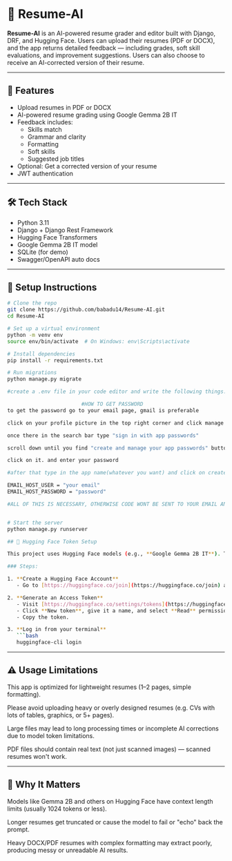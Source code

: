 # 📄 Resume-AI

**Resume-AI** is an AI-powered resume grader and editor built with Django, DRF, and Hugging Face. Users can upload their resumes (PDF or DOCX), and the app returns detailed feedback — including grades, soft skill evaluations, and improvement suggestions. Users can also choose to receive an AI-corrected version of their resume.

---

## 🚀 Features

- Upload resumes in PDF or DOCX
- AI-powered resume grading using Google Gemma 2B IT
- Feedback includes:
  - Skills match
  - Grammar and clarity
  - Formatting
  - Soft skills
  - Suggested job titles
- Optional: Get a corrected version of your resume
- JWT authentication

---

## 🛠 Tech Stack

- Python 3.11
- Django + Django Rest Framework
- Hugging Face Transformers
- Google Gemma 2B IT model
- SQLite (for demo)
- Swagger/OpenAPI auto docs

---

## 🔧 Setup Instructions

```bash
# Clone the repo
git clone https://github.com/babadu14/Resume-AI.git
cd Resume-AI

# Set up a virtual environment
python -m venv env
source env/bin/activate  # On Windows: env\Scripts\activate

# Install dependencies
pip install -r requirements.txt

# Run migrations
python manage.py migrate

#create a .env file in your code editor and write the following things:

                        #HOW TO GET PASSWORD
to get the password go to your email page, gmail is preferable

click on your profile picture in the top right corner and click manage your google account

once there in the search bar type "sign in with app passwords"

scroll down until you find "create and manage your app passwords" button (it should be highlited)

click on it. and enter your password

#after that type in the app name(whatever you want) and click on create, you will see a code. copy it and paste it in the .env file 

EMAIL_HOST_USER = "your email"
EMAIL_HOST_PASSWORD = "password"

#ALL OF THIS IS NECESSARY, OTHERWISE CODE WONT BE SENT TO YOUR EMAIL AND YOU WONT BE ABLE TO LOG IN


# Start the server
python manage.py runserver

## 🔑 Hugging Face Token Setup

This project uses Hugging Face models (e.g., **Google Gemma 2B IT**). To run the app locally, you need a Hugging Face account and an access token.

### Steps:

1. **Create a Hugging Face Account**
   - Go to [https://huggingface.co/join](https://huggingface.co/join) and sign up.

2. **Generate an Access Token**
   - Visit [https://huggingface.co/settings/tokens](https://huggingface.co/settings/tokens)
   - Click **New token**, give it a name, and select **Read** permission.
   - Copy the token.

3. **Log in from your terminal**
   ```bash
   huggingface-cli login


```
---

## ⚠️ Usage Limitations

This app is optimized for lightweight resumes (1–2 pages, simple formatting).

Please avoid uploading heavy or overly designed resumes (e.g. CVs with lots of tables, graphics, or 5+ pages).

Large files may lead to long processing times or incomplete AI corrections due to model token limitations.

PDF files should contain real text (not just scanned images) — scanned resumes won't work.

---

## 🧠 Why It Matters

Models like Gemma 2B and others on Hugging Face have context length limits (usually 1024 tokens or less).

Longer resumes get truncated or cause the model to fail or "echo" back the prompt.

Heavy DOCX/PDF resumes with complex formatting may extract poorly, producing messy or unreadable AI results.


